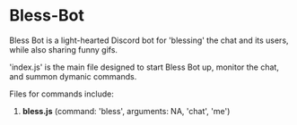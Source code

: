 # Bless-Bot
Bless Bot is a light-hearted Discord bot for 'blessing' the chat and its users, while also sharing funny gifs.

'index.js' is the main file designed to start Bless Bot up, monitor the chat, and summon dymanic commands.

Files for commands include:
1. **bless.js** (command: 'bless', arguments: NA, 'chat', 'me')
